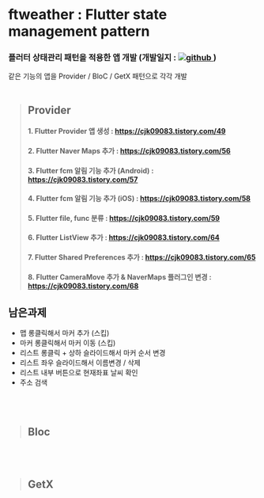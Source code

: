 # ftweather : Flutter state management pattern

<p>
  <h3> 플러터 상태관리 패턴을 적용한 앱 개발 (개발일지 : 
    <a href="https://cjk09083.tistory.com/category/%ED%94%84%EB%A1%9C%EC%A0%9D%ED%8A%B8%EB%93%A4/%EB%82%A0%EC%94%A8%EC%95%B1" target="_blank">
      <img  src=https://img.shields.io/badge/Tistory-000000.svg?&style=flat-square&logo=tistory&logoColor=white alt=github />
    </a> )
  </h3>
</p>

같은 기능의 앱을 Provider / BloC / GetX 패턴으로 각각 개발   
<br>  

>## Provider 
>####   1. Flutter Provider 앱 생성 : https://cjk09083.tistory.com/49
>####   2. Flutter Naver Maps 추가 : https://cjk09083.tistory.com/56
>####   3. Flutter fcm 알림 기능 추가 (Android) : https://cjk09083.tistory.com/57
>####   4. Flutter fcm 알림 기능 추가 (iOS) : https://cjk09083.tistory.com/58
>####   5. Flutter file, func 분류 : https://cjk09083.tistory.com/59
>####   6. Flutter ListView 추가 : https://cjk09083.tistory.com/64
>####   7. Flutter Shared Preferences 추가 : https://cjk09083.tistory.com/65
>####   8. Flutter CameraMove 추가 & NaverMaps 플러그인 변경 : https://cjk09083.tistory.com/68

## 남은과제
- 맵 롱클릭해서 마커 추가 (스킵) 
- 마커 롱클릭해서 마커 이동 (스킵)
- 리스트 롱클릭 + 상하 슬라이드해서 마커 순서 변경  
- 리스트 좌우 슬라이드해서 이름변경 / 삭제
- 리스트 내부 버튼으로 현재좌표 날씨 확인 
- 주소 검색

<br>
<br>

>## Bloc

<br>
<br>

>## GetX
